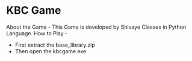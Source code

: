 # KBC Game
About the Game - This Game is developed by Shivaye Classes in Python Language. 
How to Play -
  - First extract the base_library.zip
  - Then open the kbcgame.exe
